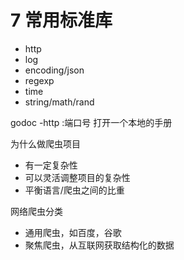 7 常用标准库
===

- http
- log
- encoding/json
- regexp
- time
- string/math/rand

godoc -http :端口号    打开一个本地的手册


为什么做爬虫项目
- 有一定复杂性
- 可以灵活调整项目的复杂性
- 平衡语言/爬虫之间的比重

网络爬虫分类
- 通用爬虫，如百度，谷歌
- 聚焦爬虫，从互联网获取结构化的数据


